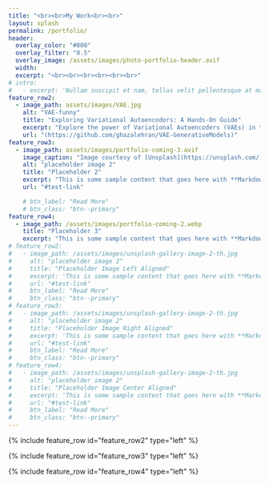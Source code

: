 ```yaml
---
title: "<br><br>My Work<br><br>"
layout: splash
permalink: /portfolio/
header:
  overlay_color: "#000"
  overlay_filter: "0.5"
  overlay_image: /assets/images/photo-portfolio-header.avif
  width: 
  excerpt: "<br><br><br><br><br><br>"
# intro: 
#   - excerpt: 'Nullam suscipit et nam, tellus velit pellentesque at malesuada, enim eaque. Quis nulla, netus tempor in diam gravida tincidunt, *proin faucibus* voluptate felis id sollicitudin. Centered with `type="center"`'
feature_row2:
  - image_path: assets/images/VAE.jpg
    alt: "VAE-funny"
    title: "Exploring Variational Autoencoders: A Hands-On Guide"
    excerpt: "Explore the power of Variational Autoencoders (VAEs) in this hands-on guide. Learn how to implement and train a VAE on the SVHN dataset using       PyTorch, with step-by-step instructions for building the model and visualizing results. Perfect for those looking to dive into generative models and image generation!"
    url: "(https://github.com/ghazalehran/VAE-GenerativeModels)"
feature_row3:
  - image_path: assets/images/portfolio-coming-3.avif
    image_caption: "Image courtesy of [Unsplash](https://unsplash.com/)"
    alt: "placeholder image 2"
    title: "Placeholder 2"
    excerpt: "This is some sample content that goes here with **Markdown** formatting."
    url: "#test-link"

    # btn_label: "Read More"
    # btn_class: "btn--primary"
feature_row4:
  - image_path: /assets/images/portfolio-coming-2.webp
    title: "Placeholder 3"
    excerpt: "This is some sample content that goes here with **Markdown** formatting."
# feature_row2:
#   - image_path: /assets/images/unsplash-gallery-image-2-th.jpg
#     alt: "placeholder image 2"
#     title: "Placeholder Image Left Aligned"
#     excerpt: 'This is some sample content that goes here with **Markdown** formatting. Left aligned with `type="left"`'
#     url: "#test-link"
#     btn_label: "Read More"
#     btn_class: "btn--primary"
# feature_row3:
#   - image_path: /assets/images/unsplash-gallery-image-2-th.jpg
#     alt: "placeholder image 2"
#     title: "Placeholder Image Right Aligned"
#     excerpt: 'This is some sample content that goes here with **Markdown** formatting. Right aligned with `type="right"`'
#     url: "#test-link"
#     btn_label: "Read More"
#     btn_class: "btn--primary"
# feature_row4:
#   - image_path: /assets/images/unsplash-gallery-image-2-th.jpg
#     alt: "placeholder image 2"
#     title: "Placeholder Image Center Aligned"
#     excerpt: 'This is some sample content that goes here with **Markdown** formatting. Centered with `type="center"`'
#     url: "#test-link"
#     btn_label: "Read More"
#     btn_class: "btn--primary"
---
```


{% include feature_row id="feature_row2" type="left" %}

{% include feature_row id="feature_row3" type="left" %}

{% include feature_row id="feature_row4" type="left" %}

<!-- {% include feature_row id="intro" type="center" %} -->

<!-- {% include feature_row layout="half"%}

{% include feature_row id="feature_row2" type="left" %}

{% include feature_row id="feature_row3" type="right" %} -->

<!-- {% include feature_row id="feature_row4" type="center" %} -->
